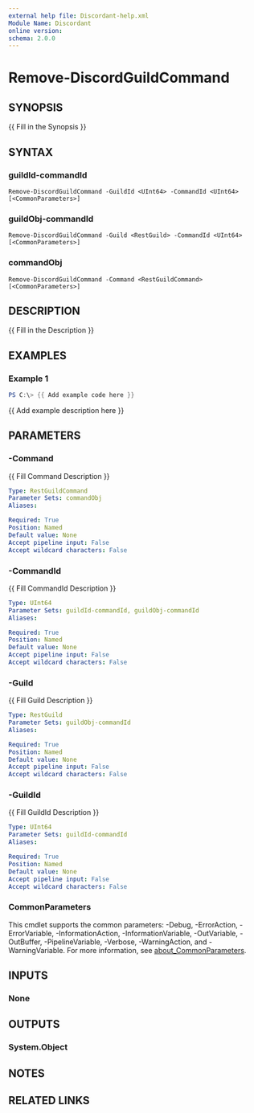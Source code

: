 ```yaml
---
external help file: Discordant-help.xml
Module Name: Discordant
online version:
schema: 2.0.0
---
```


# Remove-DiscordGuildCommand

## SYNOPSIS
{{ Fill in the Synopsis }}

## SYNTAX

### guildId-commandId
```
Remove-DiscordGuildCommand -GuildId <UInt64> -CommandId <UInt64> [<CommonParameters>]
```

### guildObj-commandId
```
Remove-DiscordGuildCommand -Guild <RestGuild> -CommandId <UInt64> [<CommonParameters>]
```

### commandObj
```
Remove-DiscordGuildCommand -Command <RestGuildCommand> [<CommonParameters>]
```

## DESCRIPTION
{{ Fill in the Description }}

## EXAMPLES

### Example 1
```powershell
PS C:\> {{ Add example code here }}
```

{{ Add example description here }}

## PARAMETERS

### -Command
{{ Fill Command Description }}

```yaml
Type: RestGuildCommand
Parameter Sets: commandObj
Aliases:

Required: True
Position: Named
Default value: None
Accept pipeline input: False
Accept wildcard characters: False
```

### -CommandId
{{ Fill CommandId Description }}

```yaml
Type: UInt64
Parameter Sets: guildId-commandId, guildObj-commandId
Aliases:

Required: True
Position: Named
Default value: None
Accept pipeline input: False
Accept wildcard characters: False
```

### -Guild
{{ Fill Guild Description }}

```yaml
Type: RestGuild
Parameter Sets: guildObj-commandId
Aliases:

Required: True
Position: Named
Default value: None
Accept pipeline input: False
Accept wildcard characters: False
```

### -GuildId
{{ Fill GuildId Description }}

```yaml
Type: UInt64
Parameter Sets: guildId-commandId
Aliases:

Required: True
Position: Named
Default value: None
Accept pipeline input: False
Accept wildcard characters: False
```

### CommonParameters
This cmdlet supports the common parameters: -Debug, -ErrorAction, -ErrorVariable, -InformationAction, -InformationVariable, -OutVariable, -OutBuffer, -PipelineVariable, -Verbose, -WarningAction, and -WarningVariable. For more information, see [about_CommonParameters](http://go.microsoft.com/fwlink/?LinkID=113216).

## INPUTS

### None

## OUTPUTS

### System.Object
## NOTES

## RELATED LINKS
